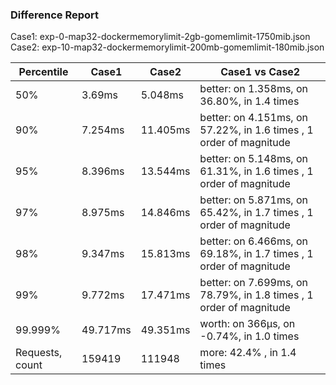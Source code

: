 ### Difference Report
Case1: exp-0-map32-dockermemorylimit-2gb-gomemlimit-1750mib.json
Case2: exp-10-map32-dockermemorylimit-200mb-gomemlimit-180mib.json

|Percentile|Case1|Case2|Case1 vs Case2|
|---|---|---|---|
|50%|3.69ms|5.048ms|better: on 1.358ms, on 36.80%, in 1.4 times |
|90%|7.254ms|11.405ms|better: on 4.151ms, on 57.22%, in 1.6 times , 1 order of magnitude|
|95%|8.396ms|13.544ms|better: on 5.148ms, on 61.31%, in 1.6 times , 1 order of magnitude|
|97%|8.975ms|14.846ms|better: on 5.871ms, on 65.42%, in 1.7 times , 1 order of magnitude|
|98%|9.347ms|15.813ms|better: on 6.466ms, on 69.18%, in 1.7 times , 1 order of magnitude|
|99%|9.772ms|17.471ms|better: on 7.699ms, on 78.79%, in 1.8 times , 1 order of magnitude|
|99.999%|49.717ms|49.351ms|worth: on 366µs, on -0.74%, in 1.0 times |
|Requests, count|159419|111948|more: 42.4% , in 1.4 times |
